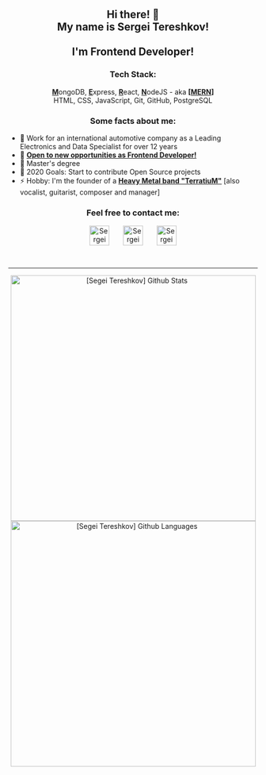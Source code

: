 <h2 align="center"> Hi there! 👋
<br/>
My name is Sergei Tereshkov! 
<br/>
<br/>
I'm Frontend Developer!</h2>


<h3 align="center">Tech Stack:</h3>

<p align="center">
<b><ins>M</ins></b>ongoDB, <b><ins>E</ins></b>xpress, <b><ins>R</ins></b>eact, <b><ins>N</ins></b>odeJS - aka <b>[<ins>MERN</ins>]</b>
<br/>
HTML, CSS, JavaScript, Git, GitHub, PostgreSQL</p>

<h3 align="center">Some facts about me:</h3>

- 🔭 Work for an international automotive company as a Leading Electronics and Data Specialist for over 12 years
- 🌱 <b><ins>Open to new opportunities as Frontend Developer!</ins></b>
- 🔮 Master's degree
- 🥅 2020 Goals: Start to contribute Open Source projects
- ⚡ Hobby: I'm the founder of a <b><a href="https://terraband.ru" title="TerrariuM [Heavy Metal Band] site">Heavy Metal band "TerratiuM"</a></b> [also vocalist, guitarist, composer and manager]

<h3 align="center">Feel free to contact me:</h3>
<p align="center">
  <a href="https://www.linkedin.com/in/stereshkov/" title="Sergei Tereshkov | LinkedIn"><img align="center" alt="Sergei Tereshkov | LinkedIn" width="40px" src="https://cdn.jsdelivr.net/npm/simple-icons@v3/icons/linkedin.svg" /></a>&nbsp;&nbsp;&nbsp;&nbsp;&nbsp;&nbsp;
  <a href="https://vk.com/teratron"                 title="Sergei Tereshkov | VK"><img align="center" alt="Sergei Tereshkov | VK"             width="40px" src="https://cdn.jsdelivr.net/npm/simple-icons@v3/icons/vk.svg" /></a>&nbsp;&nbsp;&nbsp;&nbsp;&nbsp;&nbsp;
  <a href="https://career.habr.com/teratron"        title="Sergei Tereshkov | Habr"><img align="center" alt="Sergei Tereshkov | Habr"         width="40px" src="https://cdn.jsdelivr.net/npm/simple-icons@3.4.1/icons/habr.svg" /></a>
</p>

<br />

---

<p align="center">
  <img align="center"   width="495px" alt="[Segei Tereshkov] Github Stats" src="https://github-readme-stats.vercel.app/api?username=teratron-git&show_icons=true&hide_border=true&hide=issues,contribs&count_private=true&theme=merko&include_all_commits=true" />
  <br />
  <img align="center"   width="495px" alt="[Segei Tereshkov] Github Languages" src="https://github-readme-stats.vercel.app/api/top-langs/?username=teratron-git&hide_border=false&layout=compact&theme=merko" />
</p>
